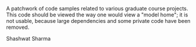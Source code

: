 A patchwork of code samples related to various graduate course projects. This code should be viewed the way one would view a "model home"; it is not usable, because large dependencies and some private code have been removed.

Shashwat Sharma
